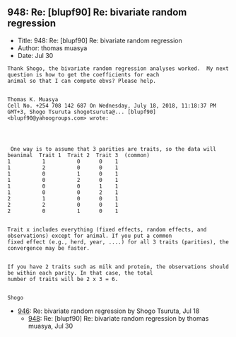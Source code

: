 ## 948: Re: [blupf90] Re: bivariate random regression

- Title: 948: Re: [blupf90] Re: bivariate random regression
- Author: thomas muasya
- Date: Jul 30
```
Thank Shogo, the bivariate random regression analyses worked.  My next question is how to get the coefficients for each
animal so that I can compute ebvs? Please help.


Thomas K. Muasya
Cell No. +254 708 142 687 On Wednesday, July 18, 2018, 11:18:37 PM GMT+3, Shogo Tsuruta shogotsuruta@... [blupf90]
<blupf90@yahoogroups.com> wrote:




 One way is to assume that 3 parities are traits, so the data will beanimal  Trait 1  Trait 2  Trait 3	(common)
1		   1	      0 	 0	  1
1		   2	      0 	 0	  1
1		   0	      1 	 0	  1
1		   0	      2 	 0	  1
1		   0	      0 	 1	  1
1		   0	      0 	 2	  1
2		   1	      0 	 0	  1
2		   2	      0 	 0	  1
2		   0	      1 	 0	  1


Trait x includes everything (fixed effects, random effects, and observations) except for animal. If you put a common
fixed effect (e.g., herd, year, ....) for all 3 traits (parities), the convergence may be faster.


If you have 2 traits such as milk and protein, the observations should be within each parity. In that case, the total
number of traits will be 2 x 3 = 6.


Shogo
```

- [946](0946.md): Re: bivariate random regression by Shogo Tsuruta, Jul 18
    - [948](0948.md): Re: [blupf90] Re: bivariate random regression by thomas muasya, Jul 30
